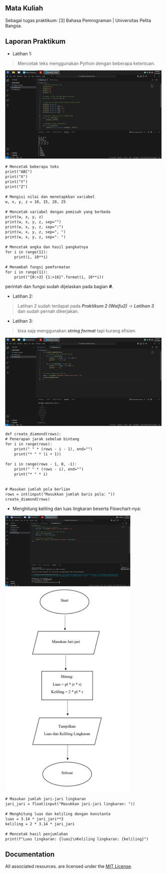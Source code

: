## Mata Kuliah
Sebagai tugas praktikum: [3] Bahasa Pemrograman | Universitas Pelita Bangsa. 

## Laporan Praktikum
* Latihan 1:
> Mencetak teks menggunakan Python dengan beberapa ketentuan.
<p align="left">
  <img src="/ss/1.png" width="500">
</p>

    # Mencetak beberapa teks
    print("ABC")
    print("X")
    print("Y")
    print("Z")

    # Mengisi nilai dan menetapkkan variabel
    w, x, y, z = 10, 15, 20, 25

    # Mencetak variabel dengan pemisah yang berbeda
    print(w, x, y, z)
    print(w, x, y, z, sep="")
    print(w, x, y, z, sep=":")
    print(w, x, y, z, sep=", ")
    print(w, x, y, z, sep="- ")

    # Mencetak angka dan hasil pangkatnya
    for i in range(11):
        print(i, 10**i)

    # Menambah fungsi pemformatan
    for i in range(11):
        print("{0:>3} {1:>16}".format(i, 10**i))

perintah dan fungsi sudah dijelaskan pada bagian ***#***.

* Latihan 2:
> Latihan 2 sudah terdapat pada ***Praktikum 2 (Waifu2)*** -> ***Latihan 3*** dan sudah pernah dikerjakan.

* Latihan 3:
> bisa saja menggunakan ***string format*** tapi kurang efisien.
<p align="left">
  <img src="/ss/2.png" width="500">
</p>

    def create_diamond(rows):
    # Penerapan jarak sebelum bintang
    for i in range(rows):
        print(" " * (rows - i - 1), end="")
        print("* " * (i + 1))

    for i in range(rows - 1, 0, -1):
        print(" " * (rows - i), end="")
        print("* " * i)


    # Masukan jumlah pola berlian
    rows = int(input("Masukkan jumlah baris pola: "))
    create_diamond(rows)

* Menghitung keliling dan luas lingkaran beserta Flowchart-nya:
<p align="left">
  <img src="/ss/3.png" width="400">
  <img src="/ss/extra.jpg" width="400">
</p>

    # Masukan jumlah jari-jari lingkaran
    jari_jari = float(input("Masukkan jari-jari lingkaran: "))

    # Menghitung luas dan keliling dengan konstanta
    luas = 3.14 * jari_jari**2
    keliling = 2 * 3.14 * jari_jari

    # Mencetak hasil penjumlahan
    print(f"Luas lingkaran: {luas}\nKeliling lingkaran: {keliling}")

## Documentation
All associated resources. are licensed under the [MIT License](https://mit-license.org/).
